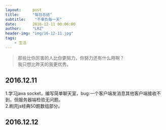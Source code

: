 ```yaml
---
layout:     post
title:      "每日总结"
subtitle:    "不辜负每一天"
date:       2016-12-11 00:06:00
author:     "LRZ"
header-img: "img/16-12-11.jpg"
tags:
    - 生活
---
```


>那些比你厉害的人比你更努力，你努力还有什么用啊？ <br>
>我只想比昨天的我更优秀。<br>

## 2016.12.11


1.学习java socket，编写简单聊天室，bug:一个客户端发消息其他客户端接收不到，但服务器端检验无问题。  
2.刷完js经典50题数组部分。

## 2016.12.12